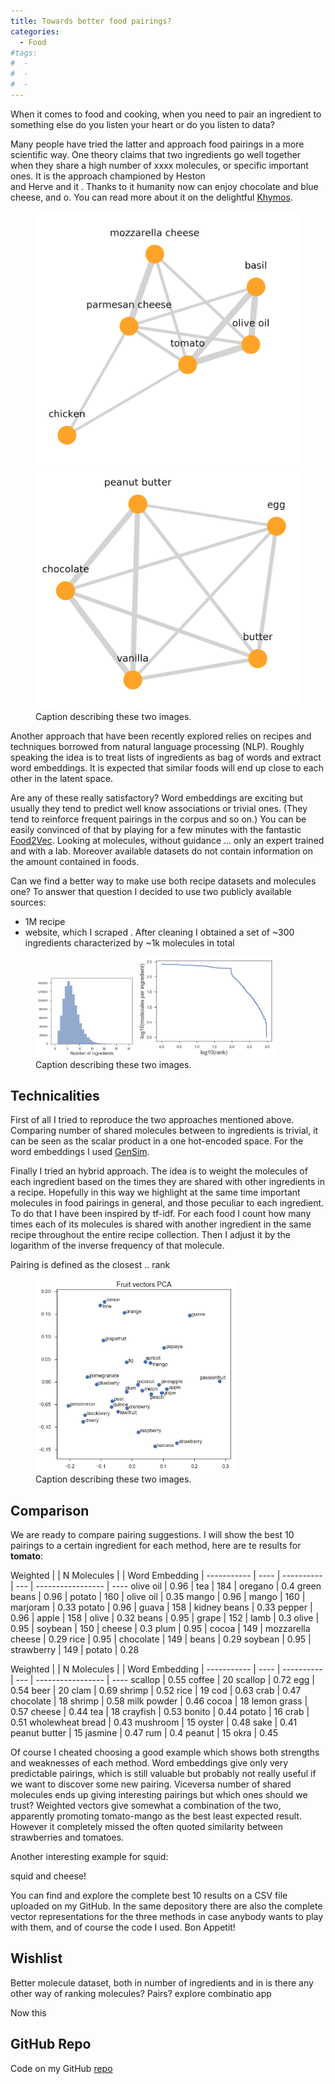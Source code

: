 ```yaml
---
title: Towards better food pairings?
categories:
  - Food
#tags:
#  - 
#  - 
#  - 
---
```


When it comes to food and cooking, when you need to pair an ingredient to something else
do you listen your heart or do you listen to data?

Many people have tried the latter and approach food pairings in a more scientific way.
One theory claims that two ingredients go well together when they share a high number of 
xxxx molecules, or specific important ones. It is the approach championed by Heston  
and Herve and it . Thanks to it humanity now can enjoy chocolate and blue cheese, and o.
You can read more about it on the delightful [Khymos]().


<figure class="half">
    <img src="/assets/images/pairings/chickenparm.png">
    <img src="/assets/images/pairings/brownie.png">
    <figcaption>Caption describing these two images.</figcaption>
</figure>


Another approach that have been recently explored relies on recipes and techniques borrowed
from natural language processing (NLP). Roughly speaking the idea is to treat lists of ingredients
as bag of words and extract word embeddings. It is expected that similar foods will end up close 
to each other in the latent space.

Are any of these really satisfactory? 
Word embeddings are exciting but usually they tend to predict well know associations or trivial 
ones. (They tend to reinforce frequent pairings in the corpus and so on.)
You can be easily convinced of that by playing for a few minutes with the fantastic [Food2Vec]().
Looking at molecules, without guidance ... only an expert trained and with a lab. 
Moreover available datasets do not contain information on the amount contained in foods.

Can we find a better way to make use both recipe datasets and molecules one?
To answer that question I decided to use two publicly available sources:
- 1M recipe  
- website, which I scraped  . After cleaning I obtained a set of ~300 ingredients characterized
by ~1k molecules in total


<figure class="half">
    <img width="160" src="/assets/images/pairings/n_ingredients.png">
    <img width="220" src="/assets/images/pairings/zipfs.png">
    <figcaption>Caption describing these two images.</figcaption>
</figure>


## Technicalities 

First of all I tried to reproduce the two approaches mentioned above. Comparing number of shared
molecules between to ingredients is trivial, it can be seen as the scalar product in a one hot-encoded space. 
For the word embeddings I used [GenSim](). 

Finally I tried an hybrid approach. The idea is to weight the molecules of each ingredient based on the times
they are shared with other ingredients in a recipe. Hopefully in this way we highlight at the same time
important molecules in food pairings in general, and those peculiar to each ingredient.
To do that I have been inspired by tf-idf. For each food I count how many times each of its molecules is shared with another ingredient in the same recipe
throughout the entire recipe collection. Then I adjust it by the logarithm of the inverse frequency of that molecule.

Pairing is defined as the closest .. rank


<figure >
    <img width="320" src="/assets/images/pairings/fruitPCA.png">
    <figcaption>Caption describing these two images.</figcaption>
</figure>


## Comparison

We are ready to compare pairing suggestions. I will show the best 10 pairings to a certain ingredient for each
method, here are te results for **tomato**:
 
 Weighted    |     | N Molecules |  | Word Embedding |
  ----------- | ---- | ---------- | --- | ----------------- | ----
  olive oil   | 0.96 | tea        | 184 | oregano           | 0.4
  green beans | 0.96 | potato     | 160 | olive oil         | 0.35
  mango       | 0.96 | mango      | 160 | marjoram          | 0.33
  potato      | 0.96 | guava      | 158 | kidney beans      | 0.33
  pepper      | 0.96 | apple      | 158 | olive             | 0.32
  beans       | 0.95 | grape      | 152 | lamb              | 0.3
  olive       | 0.95 | soybean    | 150 | cheese            | 0.3
  plum        | 0.95 | cocoa      | 149 | mozzarella cheese | 0.29
  rice        | 0.95 | chocolate  | 149 | beans             | 0.29
  soybean     | 0.95 | strawberry | 149 | potato            | 0.28
  
  
 Weighted    |     | N Molecules |  | Word Embedding |
  ----------- | ---- | ---------- | --- | ----------------- | ----
  scallop           |  0.55  coffee         |  20  scallop      |  0.72
  egg               |  0.54  beer           |  20  clam         |  0.69
  shrimp            |  0.52  rice           |  19  cod          |  0.63
  crab              |  0.47  chocolate      |  18  shrimp       |  0.58
  milk powder       |  0.46  cocoa          |  18  lemon grass  |  0.57
  cheese            |  0.44  tea            |  18  crayfish     |  0.53
  bonito            |  0.44  potato         |  16  crab         |  0.51
  wholewheat bread  |  0.43  mushroom       |  15  oyster       |  0.48
  sake              |  0.41  peanut butter  |  15  jasmine      |  0.47
  rum               |  0.4   peanut         |  15  okra         |  0.45



Of course I cheated choosing a good example which shows both strengths and weaknesses of each method.
Word embeddings give only very predictable pairings, which is still valuable but probably not really 
useful if we want to discover some new pairing. Viceversa number of shared molecules ends
up giving interesting pairings but which ones should we trust? 
Weighted vectors give somewhat a combination of the two, apparently promoting tomato-mango as the best 
least expected result. However it completely missed the often quoted similarity between strawberries and tomatoes.

Another interesting example for squid:



squid and cheese!



You can find and explore the complete best 10 results on a CSV file uploaded on my GitHub.
In the same depository there are also the complete vector representations for the three methods
in case anybody wants to play with them, and of course the code I used.
Bon Appetit!
 

## Wishlist

Better molecule dataset, both in number of ingredients and in 
 is there any other way of ranking molecules? Pairs?
explore combinatio
app



Now this



## GitHub Repo

Code on my GitHub [repo](https://github.com/roundedup)
